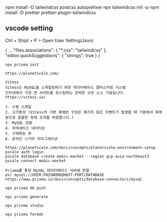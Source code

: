 npm install -D tailwindcss postcss autoprefixer
npx tailwindcss init -p
npm install -D prettier prettier-plugin-tailwindcss

## vscode setting

Ctrl + Shipt + P > Open User Setting(Json)

{
...
"files.associations": {
"\*.css": "tailwindcss"
},
"editor.quickSuggestions": {
"strings": true
}
}

```
npx prisma init
```

```
https://planetscale.com/
```

```
Vitess
Vitess는 MySQL을 스케일링하기 위한 데이터베이스 클러스터링 시스템
인터넷에서 가장 큰 사이트를 호스팅하는 강력한 오픈 소스 기술입니다.
https://vitess.io/

1. 수평 스케일
2. 고가용성 (Vitess의 기본 복제본 구성은 예기치 않은 이벤트가 발생할 때 기본에서 복제본으로 원활한 장애 조치를 허용합니다.)
3. MySQL 호환
4. 쿠버네티스 네이티브
5. 구체화된 뷰
6. 온라인 스키마 마이그레이션
```

```
https://planetscale.com/docs/concepts/planetscale-environment-setup
pscale auth login
pscale database create mobic-market --region gcp-asia-northeast3
pscale connect mobic-market
```

```
Prisma를 통한 MySQL 데이터베이스 서버에 연결
ex) mysql://USER:PASSWORD@HOST:PORT/DATABASE
https://www.prisma.io/docs/concepts/database-connectors/mysql
```

```
npx prisma db push
```

```
npx prisma generate
```

```
npx prisma studio
```

```
npx prisma format
```
